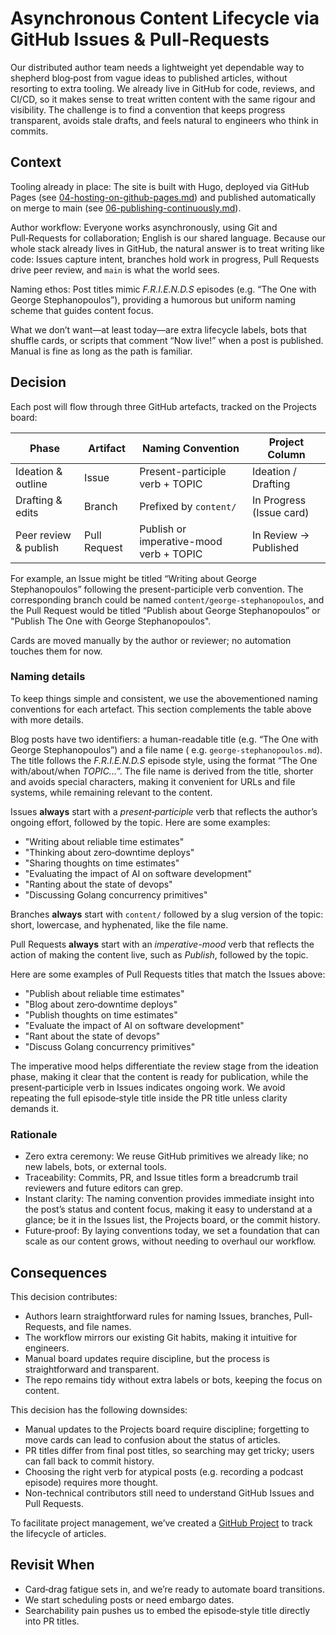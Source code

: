 # Asynchronous Content Lifecycle via GitHub Issues & Pull‑Requests

Our distributed author team needs a lightweight yet dependable way to shepherd blog‑post from vague ideas to published
articles, without resorting to extra tooling.
We already live in GitHub for code, reviews, and CI/CD, so it makes sense to treat written content with the same rigour
and visibility.
The challenge is to find a convention that keeps progress transparent, avoids stale drafts, and feels natural to
engineers who think in commits.

## Context

Tooling already in place: The site is built with Hugo, deployed via GitHub Pages (see [04-hosting-on-github-pages.md])
and published automatically on merge to main (see [06-publishing-continuously.md]).

Author workflow: Everyone works asynchronously, using Git and Pull‑Requests for collaboration; English is our shared
language.
Because our whole stack already lives in GitHub, the natural answer is to treat writing like code: Issues capture
intent, branches hold work in progress, Pull Requests drive peer review, and `main` is what the world sees.

Naming ethos: Post titles mimic _F.R.I.E.N.D.S_ episodes (e.g. “The One with George Stephanopoulos”), providing a
humorous but uniform naming scheme that guides content focus.

[04-hosting-on-github-pages.md]: ./04-hosting-on-github-pages.md

[06-publishing-continuously.md]: ./06-publishing-continuously.md

What we don’t want—at least today—are extra lifecycle labels, bots that shuffle cards, or scripts that comment “Now
live!” when a post is published. Manual is fine as long as the path is familiar.

## Decision

Each post will flow through three GitHub artefacts, tracked on the Projects board:

| Phase                 | Artifact     | Naming Convention                       | Project Column           |
|-----------------------|--------------|-----------------------------------------|--------------------------|
| Ideation & outline    | Issue        | Present-participle verb + TOPIC         | Ideation / Drafting      |
| Drafting & edits      | Branch       | Prefixed by `content/`                  | In Progress (Issue card) |
| Peer review & publish | Pull Request | Publish or imperative-mood verb + TOPIC | In Review → Published    |

For example, an Issue might be titled “Writing about George Stephanopoulos” following the present-participle verb
convention.
The corresponding branch could be named `content/george-stephanopoulos`, and the Pull Request would be titled “Publish
about George Stephanopoulos” or "Publish The One with George Stephanopoulos".

Cards are moved manually by the author or reviewer; no automation touches them for now.

### Naming details

To keep things simple and consistent, we use the abovementioned naming conventions for each artefact. This section
complements the table above with more details.

Blog posts have two identifiers: a human-readable title (e.g. “The One with George Stephanopoulos”) and a file name (
e.g. `george-stephanopoulos.md`).
The title follows the _F.R.I.E.N.D.S_ episode style, using the format “The One with/about/when _TOPIC..._”.
The file name is derived from the title, shorter and avoids special characters, making it convenient for URLs and file
systems, while remaining relevant to the content.

Issues **always** start with a _present‑participle_ verb that reflects the author’s ongoing effort, followed by the
topic.
Here are some examples:

- "Writing about reliable time estimates"
- "Thinking about zero‑downtime deploys"
- "Sharing thoughts on time estimates"
- "Evaluating the impact of AI on software development"
- "Ranting about the state of devops"
- "Discussing Golang concurrency primitives"

Branches **always** start with `content/` followed by a slug version of the topic: short, lowercase, and hyphenated,
like the file name.

Pull Requests **always** start with an _imperative-mood_ verb that reflects the action of making the content live, such
as _Publish_, followed by the topic.

Here are some examples of Pull Requests titles that match the Issues above:

- "Publish about reliable time estimates"
- "Blog about zero‑downtime deploys"
- "Publish thoughts on time estimates"
- "Evaluate the impact of AI on software development"
- "Rant about the state of devops"
- "Discuss Golang concurrency primitives"

The imperative mood helps differentiate the review stage from the ideation phase, making it clear that the content is
ready for publication, while the present‑participle verb in Issues indicates ongoing work. We avoid repeating the full
episode‑style title inside the PR title unless clarity demands it.

### Rationale

- Zero extra ceremony: We reuse GitHub primitives we already like; no new labels, bots, or external tools.
- Traceability: Commits, PR, and Issue titles form a breadcrumb trail reviewers and future editors can grep.
- Instant clarity: The naming convention provides immediate insight into the post’s status and content focus, making it
  easy to understand at a glance; be it in the Issues list, the Projects board, or the commit history.
- Future‑proof: By laying conventions today, we set a foundation that can scale as our content grows, without needing to
  overhaul our workflow.

## Consequences

This decision contributes:

- Authors learn straightforward rules for naming Issues, branches, Pull-Requests, and file names.
- The workflow mirrors our existing Git habits, making it intuitive for engineers.
- Manual board updates require discipline, but the process is straightforward and transparent.
- The repo remains tidy without extra labels or bots, keeping the focus on content.

This decision has the following downsides:

- Manual updates to the Projects board require discipline; forgetting to move cards can lead to confusion about the
  status of articles.
- PR titles differ from final post titles, so searching may get tricky; users can fall back to commit history.
- Choosing the right verb for atypical posts (e.g. recording a podcast episode) requires more thought.
- Non-technical contributors still need to understand GitHub Issues and Pull Requests.

To facilitate project management, we’ve created a [GitHub Project][articles] to track the lifecycle of articles.

[articles]: https://github.com/orgs/bytes-of-our-lives/projects/2

## Revisit When

- Card‑drag fatigue sets in, and we’re ready to automate board transitions.
- We start scheduling posts or need embargo dates.
- Searchability pain pushes us to embed the episode‑style title directly into PR titles.
